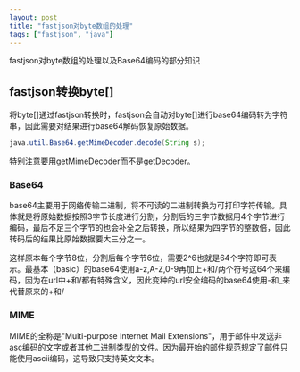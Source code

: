 ```yaml
---
layout: post
title: "fastjson对byte数组的处理"
tags: ["fastjson", "java"]
---
```


fastjson对byte数组的处理以及Base64编码的部分知识
## fastjson转换byte[]

将byte[]通过fastjson转换时，fastjson会自动对byte[]进行base64编码转为字符串，因此需要对结果进行base64解码恢复原始数据。

```java
java.util.Base64.getMimeDecoder.decode(String s);
```

特别注意要用getMimeDecoder而不是getDecoder。



### Base64

base64主要用于网络传输二进制，将不可读的二进制转换为可打印字符传输。具体就是将原始数据按照3字节长度进行分割，分割后的三字节数据用4个字节进行编码，最后不足三个字节的也会补全之后转换，所以结果为四字节的整数倍，因此转码后的结果比原始数据要大三分之一。

 这样原本每个字节8位，分割后每个字节6位，需要2^6也就是64个字符即可表示。最基本（basic）的base64使用a-z,A-Z,0-9再加上+和/两个符号这64个来编码，因为在url中+和/都有特殊含义，因此变种的url安全编码的base64使用-和_来代替原来的+和/



### MIME

MIME的全称是"Multi-purpose Internet Mail Extensions"，用于邮件中发送非asc编码的文字或者其他二进制类型的文件。因为最开始的邮件规范规定了邮件只能使用ascii编码，这导致只支持英文文本。